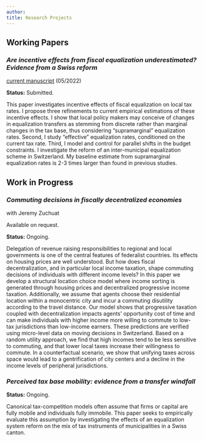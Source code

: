 ```yaml
---
author: 
title: Research Projects
---
```



## Working Papers

###  _Are incentive effects from fiscal equalization underestimated?  Evidence from a Swiss reform_ 

[current manuscript](/./images/draft_2022_16_05.pdf) (05/2022)

**Status:** Submitted.


This paper investigates incentive effects of fiscal equalization on local tax rates. I propose three refinements to current empirical estimations of these incentive effects. I show that local policy makers may conceive of changes in equalization transfers as stemming from discrete rather than marginal changes in the tax base, thus considering “supramarginal” equalization rates. Second, I study “effective” equalization rates, conditioned on the current tax rate. Third, I model and control for parallel shifts in the budget constraints. I investigate the reform of an inter-municipal equalization scheme in Switzerland. My baseline estimate from supramarginal equalization rates is 2-3 times larger than found in previous studies.

## Work in Progress

### _Commuting decisions in fiscally decentralized economies_

with Jeremy Zuchuat

Available on request.

**Status:** Ongoing.

Delegation of revenue raising responsibilities to regional and local governments is one
of the central features of federalist countries. Its effects on housing prices are well understood. But how does fiscal decentralization, and in particular local income taxation, shape commuting decisions of individuals with different income levels? In this paper we develop a structural location choice model where income sorting is generated through housing prices and decentralized progressive income taxation. Additionally, we assume that agents choose their residential location within a monocentric city and incur a commuting disutility according to the travel distance. Our model shows that progressive taxation coupled with decentralization impacts agents' opportunity cost of time and can make individuals with higher income more willing to commute to low-tax jurisdictions than low-income earners. These predictions are verified using micro-level data on moving decisions in Switzerland. Based on a random utility approach, we find that high incomes tend to be less sensitive to commuting, and that lower local taxes increase their willingness to commute. In a counterfactual scenario, we show that unifying taxes across space would lead to a gentrification of city centers and a decline in the income levels of peripheral jurisdictions.

###  _Perceived tax base mobility: evidence from a transfer windfall_

**Status:** Ongoing.

Canonical tax-competition models often assume that firms or capital are fully mobile and individuals fully immobile. This paper seeks to empirically evaluate this assumption by investigating the effects of an equalization system reform on the mix of tax instruments of municipalities in a Swiss canton.